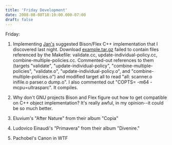 ```yaml
---
title: 'Friday Development'
date: 2008-08-08T18:10:00.000-07:00
draft: false
---
```


Friday:  

1.  Implementing [Jan's](http://ioctl.org/jan/bison/) suggested Bison/Flex C++ implementation that I discovered last night. Download [example.tar.gz](http://ioctl.org/jan/bison/example.tar.gz) failed to contain files referenced by the Makefile: validate.cc, update-individual-policy.cc, combine-multiple-policies.cc. Commented-out references to them (targets "validate", "update-individual-policy", "combine-multiple-policies", "validate.o", "update-individual-policy.o", and "combine-multiple-policies.o") and modified target all to read "all: scanner.o inifile.o parser.o dump.o". I also commented out "COPTS= -m64 -mcpu=ultrasparc". It compiles.
2.  Why don't GNU projects Bison and Flex figure out how to get compatible on C++ object implementation? It's really awful, in my opinion--it could be so much better.  
    
3.  Eluvium's "After Nature" from their album "Copia"
4.  Ludovico Einaudi's "Primavera" from their album "Divenire."
5.  Pachobel's Canon in WTF